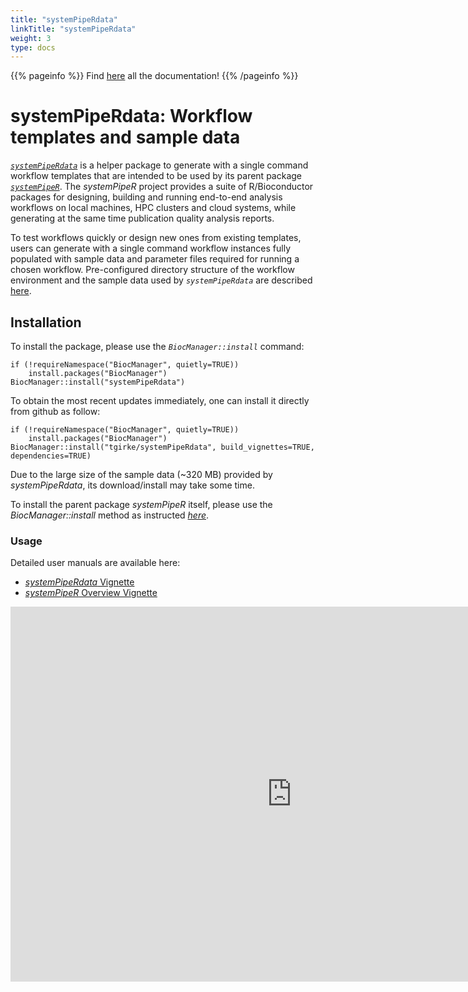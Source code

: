 ```yaml
---
title: "systemPipeRdata"
linkTitle: "systemPipeRdata"
weight: 3
type: docs
---
```


{{% pageinfo %}}
Find [here](https://systempipe.org/spr/systempiperdata/vignette/) all the documentation!
{{% /pageinfo %}}

# systemPipeRdata: Workflow templates and sample data

[_`systemPipeRdata`_](https://github.com/tgirke/systemPipeRdata) is a helper package 
to generate with a single command  workflow templates that are intended to be 
used by its parent package [_`systemPipeR`_](http://www.bioconductor.org/packages/devel/bioc/html/systemPipeR.html). 
The *systemPipeR* project provides a suite of R/Bioconductor packages for designing,
building and running end-to-end analysis workflows on local machines, HPC clusters 
and cloud systems, while generating at the same time publication quality analysis reports.

To test workflows quickly or design new ones from existing templates, users can
generate with a single command workflow instances fully populated with sample data 
and parameter files required for running a chosen workflow.
Pre-configured directory structure of the workflow environment and the sample data 
used by _`systemPipeRdata`_ are described [here](http://bioconductor.org/packages/release/bioc/vignettes/systemPipeR/inst/doc/systemPipeR.html#load-sample-data-and-workflow-templates).

## Installation 

To install the package, please use the _`BiocManager::install`_ command:
```
if (!requireNamespace("BiocManager", quietly=TRUE))
    install.packages("BiocManager")
BiocManager::install("systemPipeRdata")
```

To obtain the most recent updates immediately, one can install it directly from
github as follow:
```
if (!requireNamespace("BiocManager", quietly=TRUE))
    install.packages("BiocManager")
BiocManager::install("tgirke/systemPipeRdata", build_vignettes=TRUE, dependencies=TRUE)
```

Due to the large size of the sample data (~320 MB) provided by _systemPipeRdata_, its download/install may take some time.

To install the parent package _systemPipeR_ itself, please use the _BiocManager::install_ method as instructed
[_here_](http://www.bioconductor.org/packages/devel/bioc/html/systemPipeR.html).

### Usage

Detailed user manuals are available here: 

+ [_systemPipeRdata_ Vignette](http://www.bioconductor.org/packages/devel/data/experiment/vignettes/systemPipeRdata/inst/doc/systemPipeRdata.html)
+ [_systemPipeR_ Overview Vignette](http://www.bioconductor.org/packages/devel/bioc/vignettes/systemPipeR/inst/doc/systemPipeR.html)

<iframe width="900" height="600" src="https://systempipe.org/presentations/sprdata/SPRdata.html#1" frameborder="0" allow="accelerometer; autoplay; encrypted-media; gyroscope; picture-in-picture" allowfullscreen></iframe>

